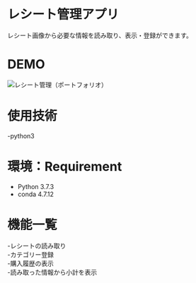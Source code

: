 # レシート管理アプリ
レシート画像から必要な情報を読み取り、表示・登録ができます。

# DEMO
![レシート管理（ポートフォリオ）](https://github.com/f1351050/receipt_register/assets/126868552/1620758f-a57c-4431-9416-9d7e89e43da0)

# 使用技術  
-python3 
# 環境：Requirement 
- Python 3.7.3
- conda 4.7.12 

# 機能一覧
-レシートの読み取り  
-カテゴリー登録  
-購入履歴の表示  
-読み取った情報から小計を表示  
